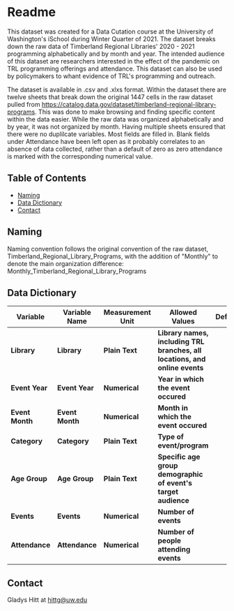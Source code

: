 # Readme

This dataset was created for a Data Cutation course at the University of Washington's iSchool during Winter Quarter of 2021. The dataset breaks down the raw data of Timberland Regional Libraries' 2020 - 2021 programming alphabetically and by month and year. The intended audience of this dataset are researchers interested in the effect of the pandemic on TRL programming offerings and attendance. This dataset can also be used by policymakers to whant evidence of TRL's programming and outreach. 

The dataset is available in .csv and .xlxs format. Within the dataset there are twelve sheets that break down the original 1447 cells in the raw dataset pulled from https://catalog.data.gov/dataset/timberland-regional-library-programs. This was done to make browsing and finding specific content within the data easier. While the raw data was organized alphabetically and by year, it was not organized by month. Having multiple sheets ensured that there were no duplilcate variables. Most fields are filled in. Blank fields under Attendance have been left open as it probably correlates to an absence of data collected, rather than a default of zero as zero attendance is marked with the corresponding numerical value.  

## Table of Contents

- [Naming](#naming)
- [Data Dictionary](#datadictionary)
- [Contact](#contact)

## Naming

Naming convention follows the original convention of the raw dataset, Timberland_Regional_Library_Programs, with the addition of "Monthly" to denote the main organization difference: Monthly_Timberland_Regional_Library_Programs 

## Data Dictionary


| **Variable** | **Variable Name** | **Measurement Unit** | **Allowed Values** | **Definition** |
| --- | --- | --- | --- | --- |
| **Library** | **Library** | **Plain Text** | **Library names, including TRL branches, all locations, and online events** |
| **Event Year** | **Event Year** | **Numerical** | **Year in which the event occured** |
| **Event Month** | **Event Month** | **Numerical** | **Month in which the event occured** |
| **Category** | **Category** | **Plain Text** | **Type of event/program** |
| **Age Group** | **Age Group** | **Plain Text** | **Specific age group demographic of event's target audience**  |
| **Events** | **Events** | **Numerical** | **Number of events** |
| **Attendance** | **Attendance** | **Numerical** | **Number of people attending events** |


## Contact

Gladys Hitt at hittg@uw.edu

